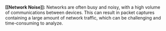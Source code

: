 **[[Network Noise]]:** Networks are often busy and noisy, with a high volume of communications between devices. This can result in packet captures containing a large amount of network traffic, which can be challenging and time-consuming to analyze.